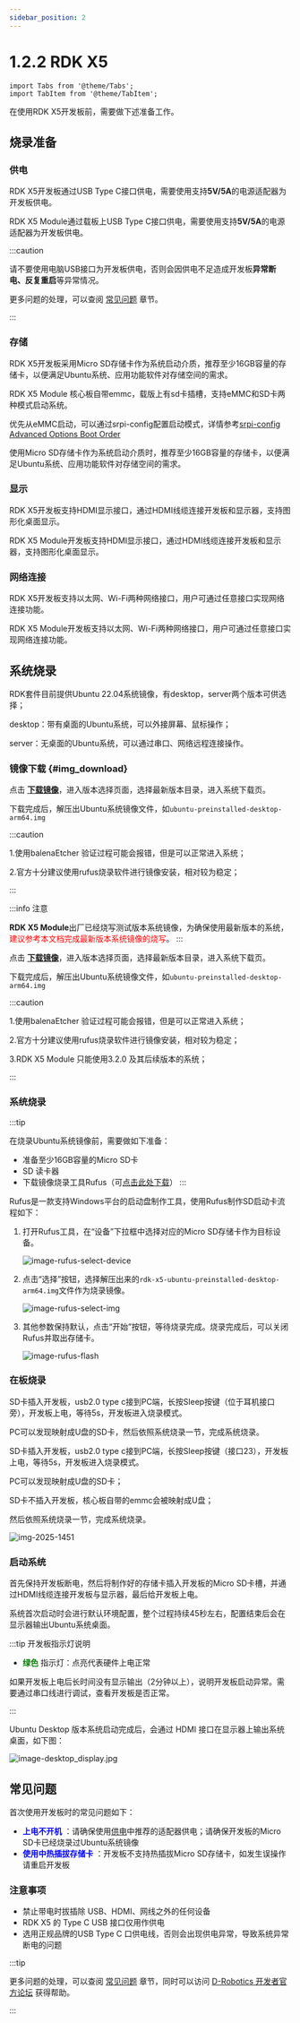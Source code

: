 ```yaml
---
sidebar_position: 2
---
```


# 1.2.2 RDK X5

```mdx-code-block
import Tabs from '@theme/Tabs';
import TabItem from '@theme/TabItem';
```

在使用RDK X5开发板前，需要做下述准备工作。

## 烧录准备

### **供电**

<Tabs groupId="rdk-type">
<TabItem value="x3" label="RDK X5">

RDK X5开发板通过USB Type C接口供电，需要使用支持**5V/5A**的电源适配器为开发板供电。

</TabItem>
<TabItem value="x5md" label="RDK X5 Module">

RDK X5 Module通过载板上USB Type C接口供电，需要使用支持**5V/5A**的电源适配器为开发板供电。

</TabItem>
</Tabs>

:::caution

请不要使用电脑USB接口为开发板供电，否则会因供电不足造成开发板**异常断电、反复重启**等异常情况。

更多问题的处理，可以查阅 [常见问题](../../08_FAQ/01_hardware_and_system.md) 章节。

:::


### **存储** 

<Tabs groupId="rdk-type">
<TabItem value="x3" label="RDK X5">

RDK X5开发板采用Micro SD存储卡作为系统启动介质，推荐至少16GB容量的存储卡，以便满足Ubuntu系统、应用功能软件对存储空间的需求。

</TabItem>
<TabItem value="x5md" label="RDK X5 Module">

RDK X5 Module 核心板自带emmc，载版上有sd卡插槽，支持eMMC和SD卡两种模式启动系统。

优先从eMMC启动，可以通过srpi-config配置启动模式，详情参考[srpi-config Advanced Options Boot Order](../../System_configuration/srpi-config#advanced-options)

使用Micro SD存储卡作为系统启动介质时，推荐至少16GB容量的存储卡，以便满足Ubuntu系统、应用功能软件对存储空间的需求。

</TabItem>
</Tabs>


### **显示** 

<Tabs groupId="rdk-type">
<TabItem value="x3" label="RDK X5">

RDK X5开发板支持HDMI显示接口，通过HDMI线缆连接开发板和显示器，支持图形化桌面显示。

</TabItem>
<TabItem value="x5md" label="RDK X5 Module">

RDK X5 Module开发板支持HDMI显示接口，通过HDMI线缆连接开发板和显示器，支持图形化桌面显示。

</TabItem>
</Tabs>

### **网络连接**

<Tabs groupId="rdk-type">
<TabItem value="x3" label="RDK X5">

RDK X5开发板支持以太网、Wi-Fi两种网络接口，用户可通过任意接口实现网络连接功能。

</TabItem>
<TabItem value="x5md" label="RDK X5 Module">

RDK X5 Module开发板支持以太网、Wi-Fi两种网络接口，用户可通过任意接口实现网络连接功能。

</TabItem>
</Tabs>

## 系统烧录

RDK套件目前提供Ubuntu 22.04系统镜像，有desktop，server两个版本可供选择；

desktop：带有桌面的Ubuntu系统，可以外接屏幕、鼠标操作；

server：无桌面的Ubuntu系统，可以通过串口、网络远程连接操作。

### 镜像下载 {#img_download}

<Tabs groupId="rdk-type">
<TabItem value="x3" label="RDK X5">

点击 [**下载镜像**](https://archive.d-robotics.cc/downloads/os_images/rdk_x5)，进入版本选择页面，选择最新版本目录，进入系统下载页。

下载完成后，解压出Ubuntu系统镜像文件，如`ubuntu-preinstalled-desktop-arm64.img`

:::caution

1.使用balenaEtcher 验证过程可能会报错，但是可以正常进入系统；

2.官方十分建议使用rufus烧录软件进行镜像安装，相对较为稳定；

:::

</TabItem>
<TabItem value="x5md" label="RDK X5 Module">

:::info 注意

**RDK X5 Module**出厂已经烧写测试版本系统镜像，为确保使用最新版本的系统，<font color='Red'>建议参考本文档完成最新版本系统镜像的烧写</font>。
:::

点击 [**下载镜像**](https://archive.d-robotics.cc/downloads/os_images/rdk_x5)，进入版本选择页面，选择最新版本目录，进入系统下载页。

下载完成后，解压出Ubuntu系统镜像文件，如`ubuntu-preinstalled-desktop-arm64.img`

:::caution

1.使用balenaEtcher 验证过程可能会报错，但是可以正常进入系统；

2.官方十分建议使用rufus烧录软件进行镜像安装，相对较为稳定；

3.RDK X5 Module 只能使用3.2.0 及其后续版本的系统；

:::

</TabItem>
</Tabs>

### 系统烧录

:::tip

在烧录Ubuntu系统镜像前，需要做如下准备：
- 准备至少16GB容量的Micro SD卡
- SD 读卡器
- 下载镜像烧录工具Rufus（可[点击此处下载](https://rufus.ie/)）
:::

Rufus是一款支持Windows平台的启动盘制作工具，使用Rufus制作SD启动卡流程如下：
1. 打开Rufus工具，在“设备”下拉框中选择对应的Micro SD存储卡作为目标设备。

    ![image-rufus-select-device](https://rdk-doc.oss-cn-beijing.aliyuncs.com/doc/img/01_Quick_start/image/install_os/image-rufus-select-device.png)

2. 点击“选择”按钮，选择解压出来的`rdk-x5-ubuntu-preinstalled-desktop-arm64.img`文件作为烧录镜像。

    ![image-rufus-select-img](https://rdk-doc.oss-cn-beijing.aliyuncs.com/doc/img/01_Quick_start/image/install_os/image-rufus-select-img.png)

3. 其他参数保持默认，点击“开始”按钮，等待烧录完成。烧录完成后，可以关闭Rufus并取出存储卡。

    ![image-rufus-flash](https://rdk-doc.oss-cn-beijing.aliyuncs.com/doc/img/01_Quick_start/image/install_os/image-rufus-flash.png)

### 在板烧录

<Tabs groupId="rdk-type">
<TabItem value="x3" label="RDK X5">

SD卡插入开发板，usb2.0 type c接到PC端，长按Sleep按键（位于耳机接口旁），开发板上电，等待5s，开发板进入烧录模式。

PC可以发现映射成U盘的SD卡，然后依照系统烧录一节，完成系统烧录。

</TabItem>
<TabItem value="x5md" label="RDK X5 Module">

SD卡插入开发板，usb2.0 type c接到PC端，长按Sleep按键（接口23），开发板上电，等待5s，开发板进入烧录模式。

PC可以发现映射成U盘的SD卡；

SD卡不插入开发板，核心板自带的emmc会被映射成U盘；

然后依照系统烧录一节，完成系统烧录。

</TabItem>
</Tabs>

![img-2025-1451](https://rdk-doc.oss-cn-beijing.aliyuncs.com/doc/img/01_Quick_start/image/install_os/img-2025-1451.png)


### 启动系统


首先保持开发板断电，然后将制作好的存储卡插入开发板的Micro SD卡槽，并通过HDMI线缆连接开发板与显示器，最后给开发板上电。

系统首次启动时会进行默认环境配置，整个过程持续45秒左右，配置结束后会在显示器输出Ubuntu系统桌面。



:::tip 开发板指示灯说明



* **<font color='Green'>绿色</font>** 指示灯：点亮代表硬件上电正常



如果开发板上电后长时间没有显示输出（2分钟以上），说明开发板启动异常。需要通过串口线进行调试，查看开发板是否正常。

:::



Ubuntu Desktop 版本系统启动完成后，会通过 HDMI 接口在显示器上输出系统桌面，如下图：

![image-desktop_display.jpg](https://rdk-doc.oss-cn-beijing.aliyuncs.com/doc/img/01_Quick_start/image/install_os/image-desktop_display.jpg)

## **常见问题**  

首次使用开发板时的常见问题如下：

- **<font color='Blue'>上电不开机</font>** ：请确保使用[供电](#供电)中推荐的适配器供电；请确保开发板的Micro SD卡已经烧录过Ubuntu系统镜像
- **<font color='Blue'>使用中热插拔存储卡</font>** ：开发板不支持热插拔Micro SD存储卡，如发生误操作请重启开发板



### **注意事项**

- 禁止带电时拔插除 USB、HDMI、网线之外的任何设备
- RDK X5 的 Type C USB 接口仅用作供电 
- 选用正规品牌的USB Type C 口供电线，否则会出现供电异常，导致系统异常断电的问题



:::tip

更多问题的处理，可以查阅 [常见问题](../../08_FAQ/01_hardware_and_system.md) 章节，同时可以访问 [D-Robotics 开发者官方论坛](https://developer.d-robotics.cc/forum) 获得帮助。

:::